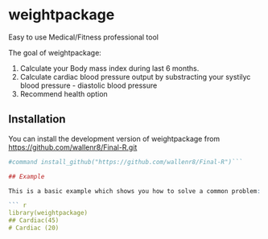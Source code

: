 
# weightpackage

<!-- badges: start -->
<!-- badges: end -->
Easy to use Medical/Fitness professional tool

The goal of weightpackage:

1) Calculate your Body mass index during last 6 months.
2) Calculate cardiac blood pressure output by substracting your systilyc blood pressure - diastolic blood pressure
3) Recommend health option

## Installation

You can install the development version of weightpackage from https://github.com/wallenr8/Final-R.git

``` r
#command install_github("https://github.com/wallenr8/Final-R")```

## Example

This is a basic example which shows you how to solve a common problem:

``` r
library(weightpackage)
## Cardiac(45)
# Cardiac (20)
```

